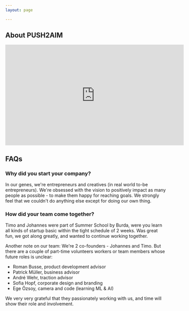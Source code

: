 ```yaml
---
layout: page

---
```


## About PUSH2AIM

<iframe width="560" height="315" src="https://www.youtube.com/embed/gsY6DRa6TeM" frameborder="0" allowfullscreen></iframe>


## FAQs

### Why did you start your company?
In our genes, we're entrepreneurs and creatives (in real world to-be entrepreneurs). We're obsessed with  the vision to positively impact as many people as possible - to make them happy for reaching goals.
We strongly feel that we couldn't do anything else except for doing our own thing.

### How did your team come together?
Timo and Johannes were part of Summer School by Burda, were you learn all kinds of startup basic within the tight schedule of 2 weeks. Was great fun, we got along greatly, and wanted to continue working together.

Another note on our team:
We're 2 co-founders - Johannes and Timo. But there are a couple of part-time volunteers workers or team members whose future roles is unclear:
- Roman Busse, product development advisor
- Patrick Müller, business advisor
- André Wehr, traction advisor
- Sofia Hopf, corporate design and branding
- Ege Özsoy, camera and code (learning ML & AI)

We very very grateful that they passionately working with us, and time will show their role and involvement.
